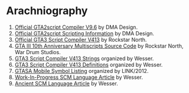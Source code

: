 Arachniography
====================

 1. [Official GTA2script Compiler V9.6](http://gtamp.com/GTA2/gta2script.7z) by DMA Design.
 2. [Official GTA2script Scripting Information](https://public.thelink2012.xyz/gta3/GTA2%20Scripting.html) by DMA Design. 
 3. [Official GTA3 Script Compiler V413](https://www.dropbox.com/s/7xgvqo8b9u1qw02/gta3sc_v413.rar) by Rockstar North.
 4. [GTA III 10th Anniversary Multiscripts Source Code](https://public.thelink2012.xyz/gta3/gta3_main_source.7z) by Rockstar North, War Drum Studios.
 5. [GTA3 Script Compiler V413 Strings](http://pastebin.com/raw/Pjb0Ezkx) organized by Wesser.
 6. [GTA3 Script Compiler V413 Definitions](https://www.dropbox.com/s/zkn59hrw7o76ry7/gta3vc_sc_defines.rar) organized by Wesser.
 7. [GTASA Mobile Symbol Listing](https://pastebin.com/raw/2VczpwK7) organized by LINK/2012.
 8. [Work-In-Progress SCM Language Article](http://pastebin.com/raw/YfLWLXJw) by Wesser.
 9. [Ancient SCM Language Article](http://web.archive.org/web/20170111193059/http://www.gtamodding.com/wiki/GTA3script) by Wesser.

